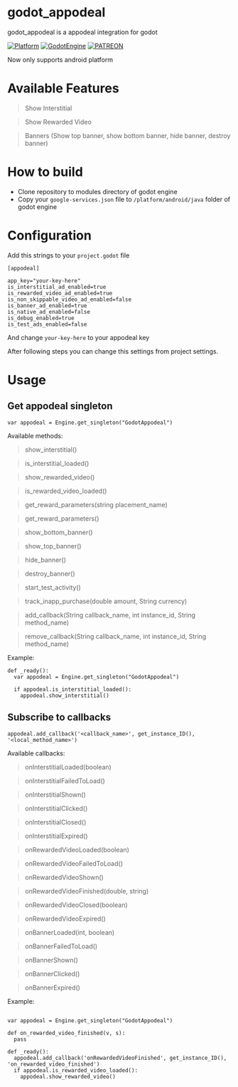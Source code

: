 # godot_appodeal

godot_appodeal is a appodeal integration for godot

[![Platform](https://img.shields.io/badge/Platform-Android-green.svg)](https://github.com/FrogSquare/GodotFireBase)
[![GodotEngine](https://img.shields.io/badge/Godot%20Engine-3.1-blue.svg)](https://github.com/godotengine/godot)
[![PATREON](https://img.shields.io/badge/Patreon-support-yellow.svg)](https://www.patreon.com/dumbcatstudio)

Now only supports android platform

# Available Features
> Show Interstitial

> Show Rewarded Video

> Banners (Show top banner, show bottom banner, hide banner, destroy banner)


# How to build
* Clone repository to modules directory of godot engine
* Copy your `google-services.json` file to `/platform/android/java` folder of godot engine

# Configuration
Add this strings to your `project.godot` file

```
[appodeal]

app_key="your-key-here"
is_interstitial_ad_enabled=true
is_rewarded_video_ad_enabled=true
is_non_skippable_video_ad_enabled=false
is_banner_ad_enabled=true
is_native_ad_enabled=false
is_debug_enabled=true
is_test_ads_enabled=false
```

And change `your-key-here` to your appodeal key

After following steps you can change this settings from project settings.

# Usage

## Get appodeal singleton

`var appodeal = Engine.get_singleton("GodotAppodeal")`

Available methods:

> show_interstitial()

> is_interstitial_loaded()

> show_rewarded_video()

> is_rewarded_video_loaded()

> get_reward_parameters(string placement_name)

> get_reward_parameters()

> show_bottom_banner()

> show_top_banner()

> hide_banner()

> destroy_banner()

> start_test_activity()

> track_inapp_purchase(double amount, String currency)

> add_callback(String callback_name, int instance_id, String method_name)

> remove_callback(String callback_name, int instance_id, String method_name)

Example:
```
def _ready():
  var appodeal = Engine.get_singleton("GodotAppodeal")

  if appodeal.is_interstitial_loaded():
    appodeal.show_interstitial()
```

## Subscribe to callbacks

`appodeal.add_callback('<callback_name>', get_instance_ID(), '<local_method_name>')`

Available callbacks:
> onInterstitialLoaded(boolean)

> onInterstitialFailedToLoad()

> onInterstitialShown()

> onInterstitialClicked()

> onInterstitialClosed()

> onInterstitialExpired()

> onRewardedVideoLoaded(boolean)

> onRewardedVideoFailedToLoad()

> onRewardedVideoShown()

> onRewardedVideoFinished(double, string)

> onRewardedVideoClosed(boolean)

> onRewardedVideoExpired()

> onBannerLoaded(int, boolean)

> onBannerFailedToLoad()

> onBannerShown()

> onBannerClicked()

> onBannerExpired()


Example:
```

var appodeal = Engine.get_singleton("GodotAppodeal")

def on_rewarded_video_finished(v, s):
  pass

def _ready():
  appodeal.add_callback('onRewardedVideoFinished', get_instance_ID(), 'on_rewarded_video_finished')
  if appodeal.is_rewarded_video_loaded():
    appodeal.show_rewarded_video()
```
  

